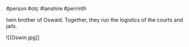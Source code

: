 #person #otc #lanshire #perrinth 

twin brother of Oswald.  Together, they run the logistics of the courts and jails.

![[Oswin.jpg]]